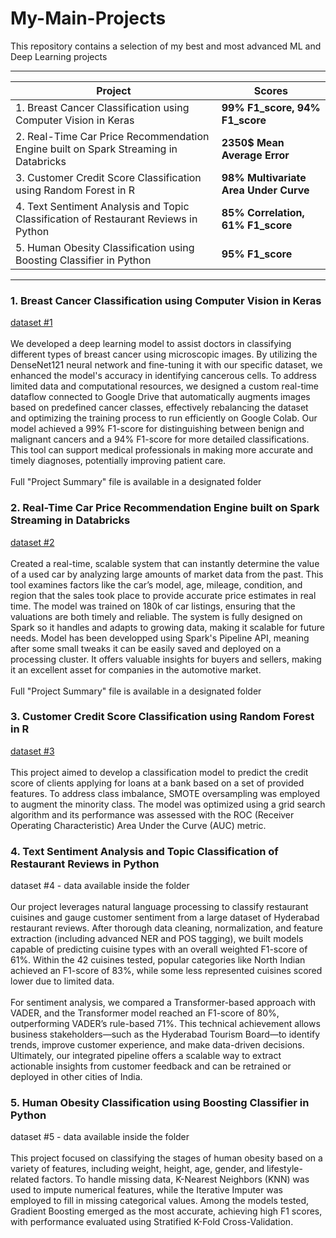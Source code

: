 # My-Main-Projects
This repository contains a selection of my best and most advanced ML and Deep Learning projects

---

| **Project** | **Scores** |
|---|---|
| 1. Breast Cancer Classification using Computer Vision in Keras | **99% F1_score, 94% F1_score** |
| 2. Real-Time Car Price Recommendation Engine built on Spark Streaming in Databricks | **2350$ Mean Average Error** |
| 3. Customer Credit Score Classification using Random Forest in R | **98% Multivariate Area Under Curve** |
| 4. Text Sentiment Analysis and Topic Classification of Restaurant Reviews in Python | **85% Correlation, 61% F1_score** |
| 5. Human Obesity Classification using Boosting Classifier in Python | **95% F1_score** |

---

### **1. Breast Cancer Classification using Computer Vision in Keras** 
[dataset #1](https://web.inf.ufpr.br/vri/databases/breast-cancer-histopathological-database-breakhis) \
 \
We developed a deep learning model to assist doctors in classifying different types of breast cancer using microscopic images. By utilizing the DenseNet121 neural network and fine-tuning it with our specific dataset, we enhanced the model's accuracy in identifying cancerous cells. To address limited data and computational resources, we designed a custom real-time dataflow connected to Google Drive that automatically augments images based on predefined cancer classes, effectively rebalancing the dataset and optimizing the training process to run efficiently on Google Colab. Our model achieved a 99% F1-score for distinguishing between benign and malignant cancers and a 94% F1-score for more detailed classifications. This tool can support medical professionals in making more accurate and timely diagnoses, potentially improving patient care. \
\
Full "Project Summary" file is available in a designated folder 

### **2. Real-Time Car Price Recommendation Engine built on Spark Streaming in Databricks** 
[dataset #2](https://www.kaggle.com/datasets/austinreese/craigslist-carstrucks-data) \
 \
Created a real-time, scalable system that can instantly determine the value of a used car by analyzing large amounts of market data from the past. This tool examines factors like the car’s model, age, mileage, condition, and region that the sales took place to provide accurate price estimates in real time. The model was trained on 180k of car listings, ensuring that the valuations are both timely and reliable. The system is fully designed on Spark so it handles and adapts to growing data, making it scalable for future needs. Model has been developped using Spark's Pipeline API, meaning after some small tweaks it can be easily saved and deployed on a processing cluster. It offers valuable insights for buyers and sellers, making it an excellent asset for companies in the automotive market. \
\
Full "Project Summary" file is available in a designated folder 


### **3. Customer Credit Score Classification using Random Forest in R** 
[dataset #3](https://www.kaggle.com/datasets/parisrohan/credit-score-classification) \
 \
This project aimed to develop a classification model to predict the credit score of clients applying for loans at a bank based on a set of provided features. To address class imbalance, SMOTE oversampling was employed to augment the minority class. The model was optimized using a grid search algorithm and its performance was assessed with the ROC (Receiver Operating Characteristic) Area Under the Curve (AUC) metric.

### **4. Text Sentiment Analysis and Topic Classification of Restaurant Reviews in Python** 
dataset #4 - data available inside the folder \
 \
Our project leverages natural language processing to classify restaurant cuisines and gauge customer sentiment from a large dataset of Hyderabad restaurant reviews. After thorough data cleaning, normalization, and feature extraction (including advanced NER and POS tagging), we built models capable of predicting cuisine types with an overall weighted F1-score of 61%. Within the 42 cuisines tested, popular categories like North Indian achieved an F1-score of 83%, while some less represented cuisines scored lower due to limited data. \
\
For sentiment analysis, we compared a Transformer-based approach with VADER, and the Transformer model reached an F1-score of 80%, outperforming VADER’s rule-based 71%. This technical achievement allows business stakeholders—such as the Hyderabad Tourism Board—to identify trends, improve customer experience, and make data-driven decisions. Ultimately, our integrated pipeline offers a scalable way to extract actionable insights from customer feedback and can be retrained or deployed in other cities of India.

### **5. Human Obesity Classification using Boosting Classifier in Python** 
dataset #5 - data available inside the folder \
\
This project focused on classifying the stages of human obesity based on a variety of features, including weight, height, age, gender, and lifestyle-related factors. To handle missing data, K-Nearest Neighbors (KNN) was used to impute numerical features, while the Iterative Imputer was employed to fill in missing categorical values. Among the models tested, Gradient Boosting emerged as the most accurate, achieving high F1 scores, with performance evaluated using Stratified K-Fold Cross-Validation.
